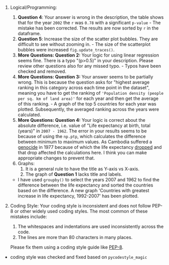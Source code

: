 1. Logical/Programming:

    1. **Question 4**: Your answer is wrong in the description, the table shows that for the year `2002` the `r` was `0.78` with a significant `p-value`                                - The mistake has been corrected. The results are now sorted by `r` in the dataframe. 
    2. **Question 5**: Increase the size of the scatter plot bubbles. They are difficult to see without zooming in.                                                                     - The size of the scatterplot bubbles were increased `fig.update_traces()`.
    3. **More Questions: Question 2:** Your logic for using linear regression seems fine. There is a typo "(p>0.5)" in your description. Please review other questions also for any missed typo.                                                                                                                                                                       - Typos have been checked and removed. 
    4. **More Questions: Question 3:** Your answer seems to be partially wrong. This is because the question asks for "highest average ranking in this category across each time point in the dataset", meaning you have to get the ranking of `'Population density (people per sq. km of land area)'` for each year and then get the average of this ranking.                                                                                                                                                                             - A graph of the top 5 countries for each year was plotted.  Subsequently, the averaged ranking across the years were calculated.  
    5. **More Questions: Question 4:** Your logic is correct about the absolute difference, i.e. value of "Life expectancy at birth, total (years)" in `2007 - 1962`. The error in your results seems to be because of using the `np.ptp`, which calculates the difference between minimum to maximum values. As Cambodia suffered a [genocide](https://en.wikipedia.org/wiki/Cambodian_genocide) in 1977 because of which the life expectancy [dropped](https://ibb.co/wds7mDq) and that drop affected the calculations here.   I think you can make appropriate changes to prevent that.
    6. Graphs:
        1. It is a general rule to have the title as Y-axis vs X-axis.
        2. The graph of **Question 1** lacks title and labels.
    - I have used `groupby()` to select the years 2007 and 1962 to find the difference between the life expectancy and sorted the countries based on the difference. A new graph 'Countries with greatest increase in life expectancy, 1992-2007' has been plotted.  
2. Coding Style: Your coding style is inconsistent and does not follow PEP-8 or other widely used coding styles.
    The most common of these mistakes include:
    1. The whitespaces and indentations are used inconsistently across the code.
    2. The lines are more than 80 characters in many places.

    Please fix them using a coding style guide like [PEP-8](https://peps.python.org/pep-0008/).
- coding style was checked and fixed based on `pycodestyle_magic`
